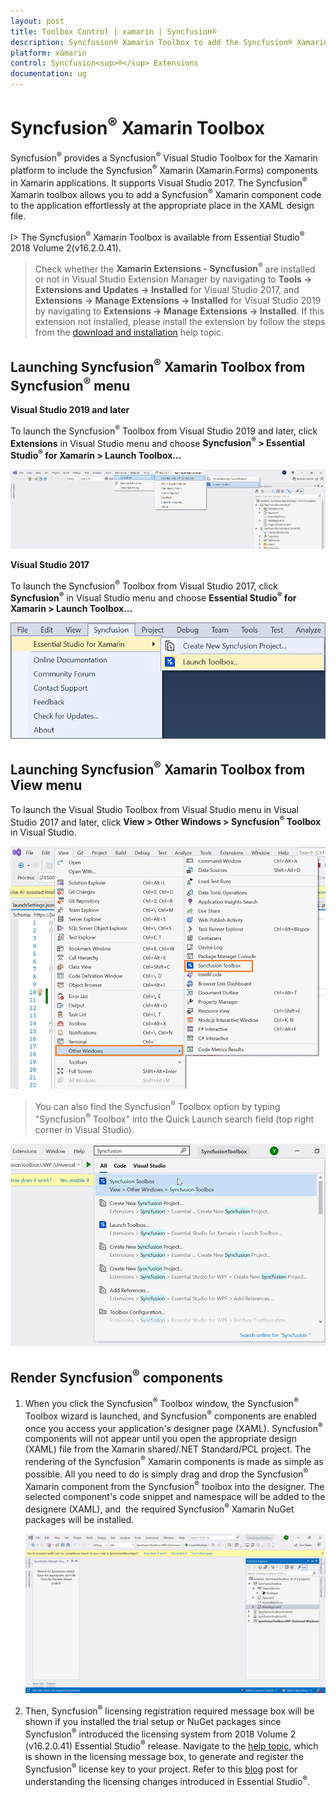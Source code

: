 ```yaml
---
layout: post
title: Toolbox Control | xamarin | Syncfusion®
description: Syncfusion® Xamarin Toolbox to add the Syncfusion® Xamarin (Xamarin.Forms) controls in your project without coding in the Visual Studio designer.
platform: xamarin
control: Syncfusion<sup>®</sup> Extensions
documentation: ug
---
```


# Syncfusion<sup>®</sup> Xamarin Toolbox

Syncfusion<sup>®</sup> provides a Syncfusion<sup>®</sup> Visual Studio Toolbox for the Xamarin platform to include the Syncfusion<sup>®</sup> Xamarin (Xamarin.Forms) components in Xamarin applications. It supports Visual Studio 2017. The Syncfusion<sup>®</sup> Xamarin toolbox allows you to add a Syncfusion<sup>®</sup> Xamarin component code to the application effortlessly at the appropriate place in the XAML design file. 

I> The Syncfusion<sup>®</sup> Xamarin Toolbox is available from Essential Studio<sup>®</sup> 2018 Volume 2(v16.2.0.41).

> Check whether the **Xamarin Extensions - Syncfusion<sup>®</sup>** are installed or not in Visual Studio Extension Manager by navigating to **Tools -> Extensions and Updates -> Installed** for Visual Studio 2017, and **Extensions -> Manage Extensions -> Installed** for Visual Studio 2019 by navigating to **Extensions -> Manage Extensions -> Installed**. If this extension not installed, please install the extension by follow the steps from the [download and installation](download-and-installation) help topic.

## Launching Syncfusion<sup>®</sup> Xamarin Toolbox from Syncfusion<sup>®</sup> menu

**Visual Studio 2019 and later**

To launch the Syncfusion<sup>®</sup> Toolbox from Visual Studio 2019 and later, click **Extensions** in Visual Studio menu and choose **Syncfusion<sup>®</sup> > Essential Studio<sup>®</sup> for Xamarin > Launch Toolbox…**

   ![Syncfusion<sup>®</sup> Xamarin Custom Toolbox via Syncfusion<sup>®</sup> menu](Toolbox_images/xamarin-visual-studio-intergration-syncfusion-menu-2019.png)

**Visual Studio 2017**

To launch the Syncfusion<sup>®</sup> Toolbox from Visual Studio 2017, click **Syncfusion<sup>®</sup>** in Visual Studio menu and choose **Essential Studio<sup>®</sup> for Xamarin > Launch Toolbox...**

   ![Syncfusion<sup>®</sup> Xamarin Custom Toolbox via Syncfusion<sup>®</sup> menu](Toolbox_images/xamarin-visual-studio-intergration-syncfusion-menu.png)

## Launching Syncfusion<sup>®</sup> Xamarin Toolbox from View menu

To launch the Visual Studio Toolbox from Visual Studio menu in Visual Studio 2017 and later, click **View > Other Windows > Syncfusion<sup>®</sup> Toolbox** in Visual Studio.

   ![Syncfusion<sup>®</sup> Xamarin Custom Toolbox menu](Toolbox_images/xamarin-visual-studio-intergration-custom-menu.png)

> You can also find the Syncfusion<sup>®</sup> Toolbox option  by typing "Syncfusion<sup>®</sup> Toolbox" into the Quick Launch search field (top right corner in Visual Studio).

   ![Syncfusion<sup>®</sup> Xamarin Custom Toolbox menu](Toolbox_images/xamarin-visual-studio-intergration-quick-launch.png)

## Render Syncfusion<sup>®</sup> components 
   
1.	When you click the Syncfusion<sup>®</sup> Toolbox window, the Syncfusion<sup>®</sup> Toolbox wizard is launched, and Syncfusion<sup>®</sup> components are enabled once you access your application's designer page (XAML). Syncfusion<sup>®</sup> components will not appear until you open the appropriate design (XAML) file from the Xamarin shared/.NET Standard/PCL project. The rendering of the Syncfusion<sup>®</sup> Xamarin components is made as simple as possible. All you need to do is simply drag and drop the Syncfusion<sup>®</sup> Xamarin component from the Syncfusion<sup>®</sup> toolbox into the designer. The selected component's code snippet and namespace will be added to the designere (XAML), and  the required Syncfusion<sup>®</sup> Xamarin NuGet packages will be installed.

      ![Syncfusion<sup>®</sup> Xamarin Toolbox wizard](Toolbox_images/xamarin-visual-studio-intergration-wizard.gif)

2. Then, Syncfusion<sup>®</sup> licensing registration required message box will be shown if you installed the trial setup or NuGet packages since Syncfusion<sup>®</sup> introduced the licensing system from 2018 Volume 2 (v16.2.0.41) Essential Studio<sup>®</sup> release. Navigate to the [help topic](https://help.syncfusion.com/common/essential-studio/licensing/overview#how-to-generate-syncfusion-license-key), which is shown in the licensing message box, to generate and register the Syncfusion<sup>®</sup> license key to your project. Refer to this [blog](https://www.syncfusion.com/blogs/post/whats-new-in-2018-volume-2.aspx) post for understanding the licensing changes introduced in Essential Studio<sup>®</sup>.